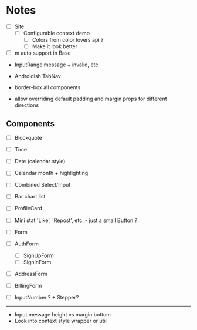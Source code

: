 
# Notes

- [ ] Site
  - [ ] Configurable context demo
    - [ ] Colors from color lovers api ?
    - [ ] Make it look better

- [ ] m auto support in Base
- InputRange message + invalid, etc
- Androidish TabNav
- border-box all components

- allow overriding default padding and margin props for different directions

## Components

- [ ] Blockquote
- [ ] Time
- [ ] Date (calendar style)
- [ ] Calendar month + highlighting

- [ ] Combined Select/Input
- [ ] Bar chart list
- [ ] ProfileCard
- [ ] Mini stat 'Like', 'Repost', etc. - just a small Button ?
- [ ] Form
- [ ] AuthForm
  - [ ] SignUpForm
  - [ ] SignInForm
- [ ] AddressForm
- [ ] BillingForm
- [ ] InputNumber ? + Stepper?

---

- Input message height vs margin bottom
- Look into context style wrapper or util

